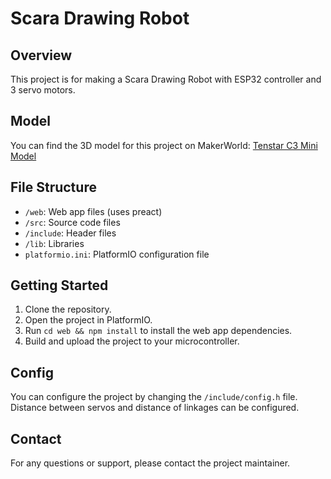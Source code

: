 # Scara Drawing Robot

## Overview

This project is for making a Scara Drawing Robot with ESP32 controller and 3 servo motors.

## Model

You can find the 3D model for this project on MakerWorld:
[Tenstar C3 Mini Model](https://makerworld.com/en/models/978425)

## File Structure

- `/web`: Web app files (uses preact)
- `/src`: Source code files
- `/include`: Header files
- `/lib`: Libraries
- `platformio.ini`: PlatformIO configuration file

## Getting Started

1. Clone the repository.
2. Open the project in PlatformIO.
3. Run `cd web && npm install` to install the web app dependencies.
4. Build and upload the project to your microcontroller.

## Config

You can configure the project by changing the `/include/config.h` file.
Distance between servos and distance of linkages can be configured.

## Contact

For any questions or support, please contact the project maintainer.
